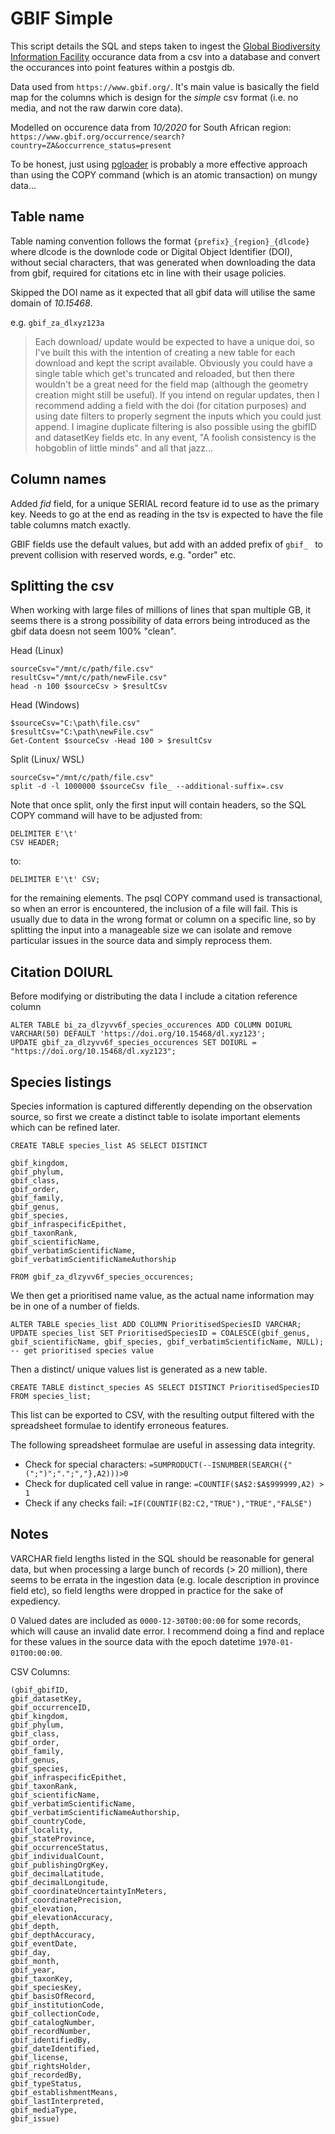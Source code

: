 # GBIF Simple

This script details the SQL and steps taken to ingest the [Global Biodiversity Information Facility](https://en.wikipedia.org/wiki/Global_Biodiversity_Information_Facility) occurance data from a csv into a database and convert the occurances into point features within a postgis db.

Data used from `https://www.gbif.org/`. It's main value is basically the field map for the columns which is design for the *simple* csv format (i.e. no media, and not the raw darwin core data).

Modelled on occurence data from *10/2020* for South African region: `https://www.gbif.org/occurrence/search?country=ZA&occurrence_status=present`

To be honest, just using [pgloader](https://github.com/dimitri/pgloader) is probably a more effective approach than using the COPY command (which is an atomic transaction) on mungy data...

## Table name

Table naming convention follows the format `{prefix}_{region}_{dlcode}` where dlcode is the downlode code or Digital Object Identifier (DOI), without secial characters, that was generated when downloading the data from gbif, required for citations etc in line with their usage policies.

Skipped the DOI name as it expected that all gbif data will utilise the same domain of *10.15468*.

e.g. `gbif_za_dlxyz123a`

> Each download/ update would be expected to have a unique doi, so I've built this with the intention of creating a new table for each download and kept the script available. Obviously you could have a single table which get's truncated and reloaded, but then there wouldn't be a great need for the field map (although the geometry creation might still be useful). If you intend on regular updates, then I recommend adding a field with the doi (for citation purposes) and using date filters to properly segment the inputs which you could just append. I imagine duplicate filtering is also possible using the gbifID and datasetKey fields etc. In any event, "A foolish consistency is the hobgoblin of little minds" and all that jazz...

## Column names

Added *fid* field, for a unique SERIAL record feature id to use as the primary key. Needs to go at the end as reading in the tsv is expected to have the file table columns match exactly.

GBIF fields use the default values, but add with an added prefix of `gbif_ ` to prevent collision with reserved words, e.g. "order" etc.

## Splitting the csv

When working with large files of millions of lines that span multiple GB, it seems there is a strong possibility of data errors being introduced as the gbif data doesn not seem 100% "clean".

Head (Linux)

```
sourceCsv="/mnt/c/path/file.csv"
resultCsv="/mnt/c/path/newFile.csv"
head -n 100 $sourceCsv > $resultCsv
```

Head (Windows)

```
$sourceCsv="C:\path\file.csv"
$resultCsv="C:\path\newFile.csv"
Get-Content $sourceCsv -Head 100 > $resultCsv
```

Split (Linux/ WSL)

```
sourceCsv="/mnt/c/path/file.csv"
split -d -l 1000000 $sourceCsv file_ --additional-suffix=.csv
```

Note that once split, only the first input will contain headers, so the SQL COPY command will have to be adjusted from:

```
DELIMITER E'\t' 
CSV HEADER;
```

to:

```
DELIMITER E'\t' CSV;
```

for the remaining elements. The psql COPY command used is transactional, so when an error is encountered, the inclusion of a file will fail. This is usually due to data in the wrong format or column on a specific line, so by splitting the input into a manageable size we can isolate and remove particular issues in the source data and simply reprocess them.

## Citation DOIURL

Before modifying or distributing the data I include a citation reference column

```
ALTER TABLE bi_za_dlzyvv6f_species_occurences ADD COLUMN DOIURL VARCHAR(50) DEFAULT 'https://doi.org/10.15468/dl.xyz123';
UPDATE gbif_za_dlzyvv6f_species_occurences SET DOIURL = "https://doi.org/10.15468/dl.xyz123";
```

## Species listings

Species information is captured differently depending on the observation source, so first we create a distinct table to isolate important elements which can be refined later.

```
CREATE TABLE species_list AS SELECT DISTINCT 

gbif_kingdom,
gbif_phylum,
gbif_class,
gbif_order,
gbif_family,
gbif_genus,
gbif_species,
gbif_infraspecificEpithet,
gbif_taxonRank,
gbif_scientificName,
gbif_verbatimScientificName,
gbif_verbatimScientificNameAuthorship

FROM gbif_za_dlzyvv6f_species_occurences;
```

We then get a prioritised name value, as the actual name information may be in one of a number of fields.

```
ALTER TABLE species_list ADD COLUMN PrioritisedSpeciesID VARCHAR;
UPDATE species_list SET PrioritisedSpeciesID = COALESCE(gbif_genus, gbif_scientificName, gbif_species, gbif_verbatimScientificName, NULL);  -- get prioritised species value
```

Then a distinct/ unique values list is generated as a new table.

```
CREATE TABLE distinct_species AS SELECT DISTINCT PrioritisedSpeciesID FROM species_list;
```

This list can be exported to CSV, with the resulting output filtered with the spreadsheet formulae to identify erroneous features.

The following spreadsheet formulae are useful in assessing data integrity.

- Check for special characters: `=SUMPRODUCT(--ISNUMBER(SEARCH({"(";")";".";","},A2)))>0`
- Check for duplicated cell value in range: `=COUNTIF($A$2:$A$999999,A2) > 1`
- Check if any checks fail: `=IF(COUNTIF(B2:C2,"TRUE"),"TRUE","FALSE")`

## Notes

VARCHAR field lengths listed in the SQL should be reasonable for general data, but when processing a large bunch of records (> 20 million), there seems to be errata in the ingestion data (e.g. locale description in province field etc), so field lengths were dropped in practice for the sake of expediency.

0 Valued dates are included as `0000-12-30T00:00:00` for some records, which will cause an invalid date error. I recommend doing a find and replace for these values in the source data with the epoch datetime `1970-01-01T00:00:00`.

CSV Columns:
```
(gbif_gbifID,
gbif_datasetKey,
gbif_occurrenceID,
gbif_kingdom,
gbif_phylum,
gbif_class,
gbif_order,
gbif_family,
gbif_genus,
gbif_species,
gbif_infraspecificEpithet,
gbif_taxonRank,
gbif_scientificName,
gbif_verbatimScientificName,
gbif_verbatimScientificNameAuthorship,
gbif_countryCode,
gbif_locality,
gbif_stateProvince,
gbif_occurrenceStatus,
gbif_individualCount,
gbif_publishingOrgKey,
gbif_decimalLatitude,
gbif_decimalLongitude,
gbif_coordinateUncertaintyInMeters,
gbif_coordinatePrecision,
gbif_elevation,
gbif_elevationAccuracy,
gbif_depth,
gbif_depthAccuracy,
gbif_eventDate,
gbif_day,
gbif_month,
gbif_year,
gbif_taxonKey,
gbif_speciesKey,
gbif_basisOfRecord,
gbif_institutionCode,
gbif_collectionCode,
gbif_catalogNumber,
gbif_recordNumber,
gbif_identifiedBy,
gbif_dateIdentified,
gbif_license,
gbif_rightsHolder,
gbif_recordedBy,
gbif_typeStatus,
gbif_establishmentMeans,
gbif_lastInterpreted,
gbif_mediaType,
gbif_issue)
```
